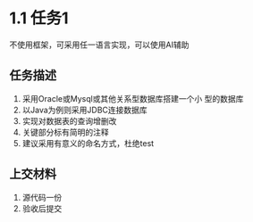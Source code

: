 # 1.1 任务1

不使用框架，可采用任一语言实现，可以使用AI辅助

## 任务描述

1. 采用Oracle或Mysql或其他关系型数据库搭建一个小
   型的数据库
2. 以Java为例则采用JDBC连接数据库
3. 实现对数据表的查询增删改
4. 关键部分标有简明的注释
5. 建议采用有意义的命名方式，杜绝test

## 上交材料

1. 源代码一份
2. 验收后提交
